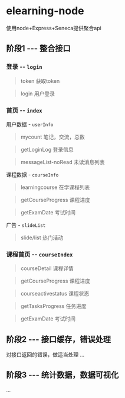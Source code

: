 # elearning-node

使用node+Express+Seneca提供聚合api

## 阶段1 --- 整合接口

### 登录 -- `login`

> token 获取token

> login 用户登录

### 首页 -- `index`

用户数据 - `userInfo`

> mycount 笔记，交流，总数

> getLoginLog 登录信息

> messageList-noRead 未读消息列表

课程数据 - `courseInfo`

> learningcourse 在学课程列表

> getCourseProgress 课程进度

> getExamDate 考试时间

广告 - `slideList`

> slide/list 热门活动

### 课程首页 -- `courseIndex`

> courseDetail 课程详情

> getCourseProgress 课程进度

> courseactivestatus 课程状态

> getTasksProgress 任务进度

> getExamDate 考试时间

## 阶段2 --- 接口缓存，错误处理


对接口返回的错误，做适当处理
...

## 阶段3 --- 统计数据，数据可视化


...